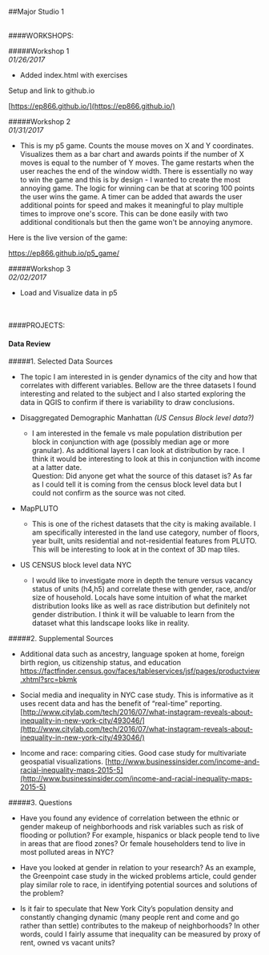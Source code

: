 ##Major Studio 1

<br>
####WORKSHOPS:

#####Workshop 1  
_01/26/2017_

* Added index.html with exercises 

Setup and link to github.io

[https://ep866.github.io/](https://ep866.github.io/)

#####Workshop 2  
_01/31/2017_

* This is my p5 game. Counts the mouse moves on X and Y coordinates. Visualizes them as a bar chart and awards points if the number of X moves is equal to the number of Y moves. The game restarts when the user reaches the end of the window width. There is essentially no way to win the game and this is by design - I wanted to create the most annoying game. The logic for winning can be that at scoring 100 points the user wins the game. A timer can be added that awards the user additional points for speed and makes it meaningful to play multiple times to improve one's score. This can be done easily with two additional conditionals but then the game won't be annoying anymore.    

Here is the live version of the game: 

[https://ep866.github.io/p5_game/
](https://ep866.github.io/p5_game/)

#####Workshop 3  
_02/02/2017_

* Load and Visualize data in p5

<br>
<br>
####PROJECTS:

#### Data Review 
#####1. Selected Data Sources  

* The topic I am interested in is gender dynamics of the city and how that correlates with different variables. Bellow are the three datasets I found interesting and related to the subject and I also started exploring the data in QGIS to confirm if there is variability to draw conclusions. 

* Disaggregated Demographic Manhattan
_(US Census Block level data?)_

	* I am interested in the female vs male population distribution per block in conjunction with age (possibly median age or more granular). As additional layers I can look at distribution by race. I think it would be interesting to look at this in conjunction with income at a latter date.  
Question: Did anyone get what the source of this dataset is? As far as I could tell it is coming from the census block level data but I could not confirm as the source was not cited.

* MapPLUTO
	* This is one of the richest datasets that the city is making available. I am specifically interested in the land use category, number of floors, year built, units residential and not-residential features from PLUTO. This will be interesting to look at in the context of 3D map tiles. 

* US CENSUS block level data NYC
	* I would like to investigate more in depth the tenure versus vacancy status of units (h4,h5) and correlate these with gender, race, and/or size of household. Locals have some intuition of what the market distribution looks like as well as race distribution but definitely not gender distribution. I think it will be valuable to learn from the dataset what this landscape looks like in reality. 
 <br>

#####2. Supplemental Sources

   - Additional data such as ancestry, language spoken at home, foreign birth region, us citizenship status, and education
[https://factfinder.census.gov/faces/tableservices/jsf/pages/productview.xhtml?src=bkmk ](https://factfinder.census.gov/faces/tableservices/jsf/pages/productview.xhtml?src=bkmk )

  - Social media and inequality in NYC case study. This is informative as it uses recent data and has the benefit of “real-time” reporting. 
[http://www.citylab.com/tech/2016/07/what-instagram-reveals-about-inequality-in-new-york-city/493046/](http://www.citylab.com/tech/2016/07/what-instagram-reveals-about-inequality-in-new-york-city/493046/)

  - Income and race: comparing cities. Good case study for multivariate geospatial visualizations.
[http://www.businessinsider.com/income-and-racial-inequality-maps-2015-5](http://www.businessinsider.com/income-and-racial-inequality-maps-2015-5)  


#####3. Questions

* Have you found any evidence of correlation between the ethnic or gender makeup of neighborhoods and risk variables such as risk of flooding or pollution? For example, hispanics or black people tend to live in areas that are flood zones? Or female householders tend to live in most polluted areas in NYC?
 
* Have you looked at gender in relation to your research? As an example, the Greenpoint case study in the wicked problems article, could gender play similar role to race, in identifying potential sources and solutions of the problem?

* Is it fair to speculate that New York City’s population density and constantly changing dynamic (many people rent and come and go rather than settle) contributes to the makeup of neighborhoods? In other words, could I fairly assume that inequality can be measured by proxy of rent, owned vs vacant units?

